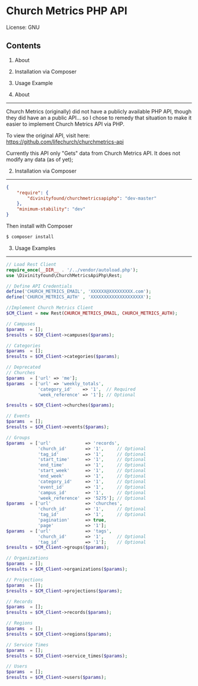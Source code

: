 Church Metrics PHP API
=================================================

License: GNU

Contents
--------
1. About
2. Installation via Composer
3. Usage Example

1. About
--------
Church Metrics (originally) did not have a publicly available PHP API, though they did have an a public API... so I chose to remedy that situation to make it easier to implement Church Metrics API via PHP.

To view the original API, visit here:
https://github.com/lifechurch/churchmetrics-api

Currently this API only "Gets" data from Church Metrics API. It does not modify any data (as of yet);

2. Installation via Composer
--------
```json
{
	"require": {
		"divinityfound/churchmetricsapiphp": "dev-master"
	},
	"minimum-stability": "dev"
}
```
Then install with Composer

```bash
$ composer install
```

3. Usage Examples
--------

```php
// Load Rest Client
require_once(__DIR__ . '/../vendor/autoload.php');
use \Divinityfound\ChurchMetricsApiPhp\Rest;

// Define API Credentials
define('CHURCH_METRICS_EMAIL', 'XXXXXX@XXXXXXXXX.com');
define('CHURCH_METRICS_AUTH' , 'XXXXXXXXXXXXXXXXXXXX');

//Implement Church Metrics Client
$CM_Client = new Rest(CHURCH_METRICS_EMAIL, CHURCH_METRICS_AUTH);

// Campuses
$params  = [];
$results = $CM_Client->campuses($params);

// Categories
$params  = [];
$results = $CM_Client->categories($params);

// Deprecated
// Churches
$params  = ['url' => 'me'];
$params  = ['url' => 'weekly_totals',
			'category_id'    => '1',  // Required
			'week_reference' => '1']; // Optional

$results = $CM_Client->churches($params);

// Events
$params  = [];
$results = $CM_Client->events($params);

// Groups
$params  = ['url' 			  => 'records',
			'church_id'       => '1',     // Optional
			'tag_id'          => '1',     // Optional
			'start_time'      => '1',     // Optional
			'end_time'        => '1',     // Optional
			'start_week'      => '1',     // Optional
			'end_week'        => '1',     // Optional
			'category_id'     => '1',     // Optional
			'event_id'        => '1',     // Optional
			'campus_id'       => '1',     // Optional
			'week_reference'  => '5275']; // Optional
$params  = ['url' 			  => 'churches',
			'church_id'       => '1',     // Optional
			'tag_id'          => '1',     // Optional
			'pagination'      => true,
			'page'            => '1'];
$params  = ['url'			  => 'tags',
			'church_id'       => '1',     // Optional
			'tag_id'          => '1'];    // Optional
$results = $CM_Client->groups($params);

// Organizations
$params  = [];
$results = $CM_Client->organizations($params);

// Projections
$params  = [];
$results = $CM_Client->projections($params);

// Records
$params  = [];
$results = $CM_Client->records($params);

// Regions
$params  = [];
$results = $CM_Client->regions($params);

// Service Times
$params  = [];
$results = $CM_Client->service_times($params);

// Users
$params  = [];
$results = $CM_Client->users($params);


```